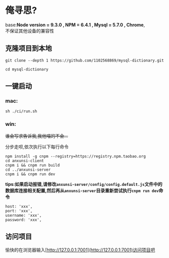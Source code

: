 # 俺寻思?

base:**Node version = 9.3.0 , NPM = 6.4.1 , Mysql = 5.7.0 , Chrome**,  
不保证其他设备的兼容性

## 克隆项目到本地
```
git clone --depth 1 https://github.com/1102568869/mysql-dictionary.git
```
```
cd mysql-dictionary
```
## 一键启动  
### mac:
```
sh ./ci/run.sh
```

### win:
~~谁会写求告诉我,我他喵的不会...~~

分步走呗,依次执行以下每行命令
```
npm install -g cnpm --registry=https://registry.npm.taobao.org
cd anxunsi-client
cnpm i && cnpm run build
cd ../anxunsi-server
cnpm i && cnpm run dev
```

**tips:如果启动报错,请修改`anxunsi-server/config/config.default.js`文件中的数据库连接相关配置,然后再从`anxunsi-server`目录重新尝试执行`cnpm run dev`命令**
```
host: 'xxx',
port: 'xxx',
username: 'xxx',
password: 'xxx',
```

## 访问项目  
愉快的在浏览器输入[http://127.0.0.1:7001](http://127.0.0.1:7001)访问项目吧